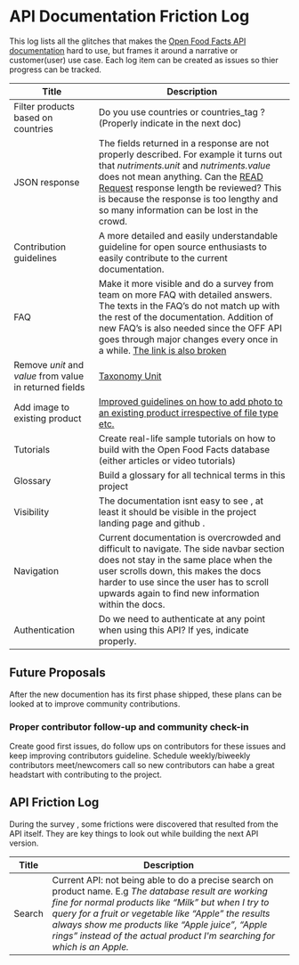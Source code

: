 # API Documentation Friction Log

This log lists all the glitches that makes the [Open Food Facts API documentation](https://openfoodfacts.github.io/api-documentation/) hard to use, but frames it around a narrative or customer(user) use case. Each log item can be created as issues so thier progress can be tracked.

Title    |          Description
 ------------------------| ---------
 | Filter products based on countries| Do you use countries or countries_tag ? (Properly indicate in the next doc)
 | JSON response| The fields returned in a response are not properly described. For example it turns out that _nutriments.unit_ and _nutriments.value_ does not mean anything. Can the [READ Request](https://openfoodfacts.github.io/api-documentation/#collapse-2READrequests-Getnutritionfactsforaspecificbarcode) response length be reviewed? This is because the response is too lengthy and so many information can be lost in the crowd.
 |Contribution guidelines | A more detailed and easily understandable guideline for open source enthusiasts to easily contribute to the current documentation.
 |FAQ | Make it more visible and do a survey from team on more FAQ with detailed answers. The texts in the FAQ’s do not match up with the rest of the documentation. Addition of new FAQ’s is also needed since the OFF API goes through major changes every once in a while. [The link is also broken](https://openfoodfacts.github.io/api-documentation/#9FAQ)
 |Remove _unit_ and _value_ from value in  returned fields | [Taxonomy Unit](https://openfoodfacts.slack.com/archives/C043X1X90/p1653923029786469?thread_ts=1653919835.888889&cid=C043X1X90)
 |Add image to existing product | [Improved guidelines on how to add photo to an existing product irrespective of file type etc.](https://openfoodfacts.slack.com/archives/C043X1X90/p1653409395542189?thread_ts=1653213518.473549&cid=C043X1X90)
 |Tutorials | Create real-life sample tutorials on how to build with the Open Food Facts database (either articles or video tutorials)
 |Glossary | Build a glossary for all technical terms in this project
 |Visibility | The documentation isnt easy to see , at least it should be visible in the project landing page and github .
 |Navigation | Current documentation is overcrowded and difficult to navigate. The side navbar section does not stay in the same place when the user scrolls down, this makes the docs harder to use since the user has to scroll upwards again to find new information within the docs.
 |Authentication | Do we need to authenticate at any point when using this API? If yes, indicate properly.

## Future Proposals

After the new documention has its first phase shipped, these plans can be looked at to improve community contributions.

### Proper contributor follow-up and community check-in

Create good first issues, do follow ups on contributors for these issues and keep improving contributors guideline. Schedule weekly/biweekly contributors meet/newcomers call so new contributors can habe a great headstart with contributing to the project.

## API Friction Log

During the survey , some frictions were discovered that resulted from the API itself. They are key things to look out while building the next API version.

Title    |          Description
 ------------------------| ---------
 |Search| Current API: not being able to do a precise search on product name. E.g _The database result are working fine for normal products like “Milk” but when I try to query for a fruit or vegetable like “Apple” the results always show me products like “Apple juice”, “Apple rings”  instead of the actual product I'm searching for which is an Apple._
